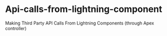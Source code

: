 # Api-calls-from-lightning-component
Making Third Party API Calls From Lightning Components (through Apex controller)
